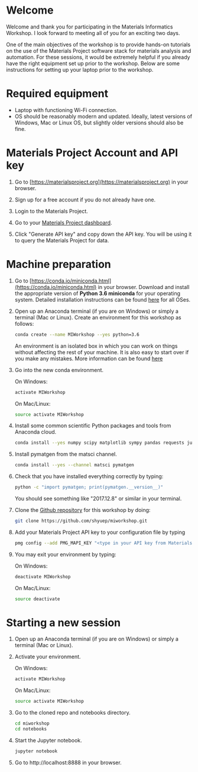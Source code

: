 # Welcome

Welcome and thank you for participating in the Materials Informatics Workshop. 
I look forward to meeting all of you for an exciting two days.

One of the main objectives of the workshop is to provide hands-on tutorials on 
the use of the Materials Project software stack for materials analysis and 
automation. For these sessions, it would be extremely helpful if you already 
have the right equipment set up prior to the workshop. Below are some
instructions for setting up your laptop prior to the workshop.

# Required equipment

* Laptop with functioning Wi-Fi connection.
* OS should be reasonably modern and updated. Ideally, latest versions of 
  Windows, Mac or Linux OS, but slightly older versions should also be fine.

# Materials Project Account and API key

1. Go to [https://materialsproject.org](https://materialsproject.org) in your
   browser.

2. Sign up for a free account if you do not already have one.

3. Login to the Materials Project.

4. Go to your [Materials Project dashboard](https://materialsproject.org/dashboard).

5. Click "Generate API key" and copy down the API key. You will be using it to
   query the Materials Project for data.

# Machine preparation

1. Go to [https://conda.io/miniconda.html](https://conda.io/miniconda.html) 
   in your browser. Download and install the appropriate version of 
   **Python 3.6 miniconda** for your operating system. Detailed installation
   instructions can be found [here](https://conda.io/docs/user-guide/install/index.html) 
   for all OSes.

2. Open up an Anaconda terminal (if you are on Windows) or simply a terminal 
   (Mac or Linux). Create an environment for this workshop as follows:
   ```bash
   conda create --name MIWorkshop --yes python=3.6
   ```
   An environment is an isolated box in which you can work on things without
   affecting the rest of your machine. It is also easy to start over if you make
   any mistakes. More information can be found
   [here](https://conda.io/miniconda.html)

3. Go into the new conda environment.

   On Windows:
   ```bash
   activate MIWorkshop
   ```
   
   On Mac/Linux:
   ```bash
   source activate MIWorkshop
   ```

4. Install some common scientific Python packages and tools from Anaconda cloud.

   ```bash
   conda install --yes numpy scipy matplotlib sympy pandas requests jupyter git pymongo
   ```

5. Install pymatgen from the matsci channel.

   ```bash
   conda install --yes --channel matsci pymatgen
   ```

6. Check that you have installed everything correctly by typing:

   ```bash
   python -c "import pymatgen; print(pymatgen.__version__)"
   ```

   You should see something like "2017.12.8" or similar in your terminal.

7. Clone the [Github repository](https://github.com/shyuep/miworkshop.git) for
   this workshop by doing:

   ```bash
   git clone https://github.com/shyuep/miworkshop.git
   ```

8. Add your Materials Project API key to your configuration file by typing

   ```bash
   pmg config --add PMG_MAPI_KEY "<type in your API key from Materials Project>"
   ```

7. You may exit your environment by typing:

   On Windows:
   ```bash
   deactivate MIWorkshop
   ```   

   On Mac/Linux:
   ```bash
   source deactivate
   ```
   
# Starting a new session

1. Open up an Anaconda terminal (if you are on Windows) or simply a terminal 
   (Mac or Linux).

2. Activate your environment.

   On Windows:
   ```bash
   activate MIWorkshop
   ```
   
   On Mac/Linux:
   ```bash
   source activate MIWorkshop
   ```
   
3. Go to the cloned repo and notebooks directory.

   ```bash
   cd miworkshop
   cd notebooks
   ```
   
4. Start the Jupyter notebook.

   ```bash
   jupyter notebook
   ```
   
5. Go to http://localhost:8888 in your browser.

